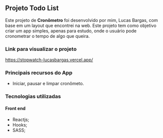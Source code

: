 ## Projeto Todo List
Este projeto de **Cronômetro** foi desenvolvido por mim, Lucas Bargas, com base em um layout que encontrei na web. Este projeto tem como objetivo criar um app simples, apenas para estudo, onde o usuário pode cronometrar o tempo de algo que queira.

### Link para visualizar o projeto
<https://stopwatch-lucasbargas.vercel.app/>

### Principais recursos do App
* Iniciar, pausar e limpar cronômeto.

### Tecnologias utilizadas
#### Front end
* Reactjs;
* Hooks;
* SASS;
